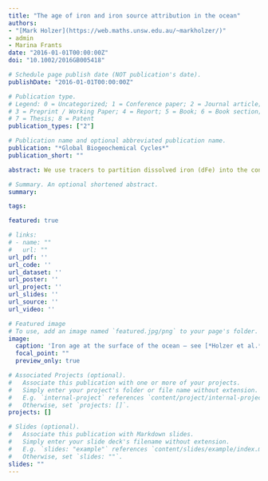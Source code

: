 ```yaml
---
title: "The age of iron and iron source attribution in the ocean"
authors:
- "[Mark Holzer](https://web.maths.unsw.edu.au/~markholzer/)"
- admin
- Marina Frants
date: "2016-01-01T00:00:00Z"
doi: "10.1002/2016GB005418"

# Schedule page publish date (NOT publication's date).
publishDate: "2016-01-01T00:00:00Z"

# Publication type.
# Legend: 0 = Uncategorized; 1 = Conference paper; 2 = Journal article;
# 3 = Preprint / Working Paper; 4 = Report; 5 = Book; 6 = Book section;
# 7 = Thesis; 8 = Patent
publication_types: ["2"]

# Publication name and optional abbreviated publication name.
publication: "*Global Biogeochemical Cycles*"
publication_short: ""

abstract: We use tracers to partition dissolved iron (dFe) into the contributions from each source within a numerical model of the iron cycle without perturbing the system. These contributions are further partitioned according to the time since injection into the ocean, which defines their iron-age spectrum and mean iron age. The utility of these diagnostics is illustrated for a family of inverse model estimates of the iron cycle, constrained by a data-assimilated circulation and available dFe measurements. The source contributions are compared with source anomalies defined as the differences between solutions with and without the source in question. We find that in the Southern Ocean euphotic zone, the hydrothermal and sediment contributions range from 15% to 30% of the total each, which the anomalies underestimate by a factor of ∼2 because of the nonlinearity of scavenging. The iron age is only reset by scavenging and attains a mean of several hundred years in the Southern Ocean euphotic zone, revealing that aeolian iron there is supplied primarily from depth as regenerated dFe. Tagging iron according to source region and pathways shows that 70–80% of the aeolian dFe in the euphotic zone near Antarctica is supplied from north of 46°S via paths that reach below 1 km depth. Hydrothermal iron has the oldest surface mean ages on the order of middepth ventilation times. A measure of uncertainty is provided by the systematic variations of our diagnostics across the family of iron cycle estimates, each member of which has a different aeolian source strength.

# Summary. An optional shortened abstract.
summary: 

tags:

featured: true

# links:
# - name: ""
#   url: ""
url_pdf: ''
url_code: ''
url_dataset: ''
url_poster: ''
url_project: ''
url_slides: ''
url_source: ''
url_video: ''

# Featured image
# To use, add an image named `featured.jpg/png` to your page's folder. 
image:
  caption: 'Iron age at the surface of the ocean — see [*Holzer et al.*, 2016](10.1002/2016GB005418)'
  focal_point: ""
  preview_only: true

# Associated Projects (optional).
#   Associate this publication with one or more of your projects.
#   Simply enter your project's folder or file name without extension.
#   E.g. `internal-project` references `content/project/internal-project/index.md`.
#   Otherwise, set `projects: []`.
projects: []

# Slides (optional).
#   Associate this publication with Markdown slides.
#   Simply enter your slide deck's filename without extension.
#   E.g. `slides: "example"` references `content/slides/example/index.md`.
#   Otherwise, set `slides: ""`.
slides: ""
---
```



